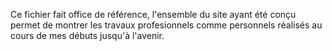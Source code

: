 Ce fichier fait office de référence, l'ensemble du site ayant été conçu permet de montrer les travaux profesionnels comme personnels réalisés au cours de mes débuts jusqu'à l'avenir.
